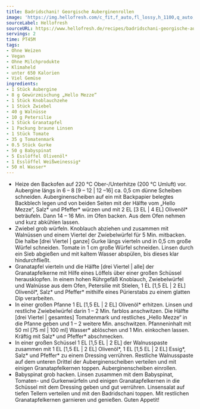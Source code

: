```yaml
---
title: Badridschani! Georgische Auberginenrollen
image: 'https://img.hellofresh.com/c_fit,f_auto,fl_lossy,h_1100,q_auto,w_2600/hellofresh_s3/image/badridschani-georgische-auberginenrollen-254c0ca1.jpg'
sourceLabel: Hellofresh
sourceURL: https://www.hellofresh.de/recipes/badridschani-georgische-auberginenrollen-633192d95a8712c5030bcd36
servings: 2
time: PT45M
tags:
- Ohne Weizen
- Vegan
- Ohne Milchprodukte
- Klimaheld
- unter 650 Kalorien
- Viel Gemüse
ingredients:
- 1 Stück Aubergine
- 8 g Gewürzmischung „Hello Mezze“
- 1 Stück Knoblauchzehe
- 1 Stück Zwiebel
- 40 g Walnüsse
- 10 g Petersilie
- 1 Stück Granatapfel
- 1 Packung braune Linsen
- 1 Stück Tomate
- 35 g Tomatenmark
- 0.5 Stück Gurke
- 50 g Babyspinat
- 5 Esslöffel Olivenöl*
- 1 Esslöffel Weißweinessig*
- 50 ml Wasser*
---
```


- Heize den Backofen auf 220 °C Ober-/Unterhitze (200 °C Umluft) vor.  Aubergine längs in 6 – 8 [9 – 12 | 12 –16] ca. 0,5 cm dünne Scheiben schneiden. Auberginenscheiben auf ein mit Backpapier belegtes Backblech legen und von beiden Seiten mit der Hälfte vom „Hello Mezze“, Salz\* und Pfeffer\* würzen und mit 2 EL [3 EL | 4 EL] Olivenöl\* beträufeln. Dann 14 – 16 Min. im Ofen backen. Aus dem Ofen nehmen und kurz abkühlen lassen.
- Zwiebel grob würfeln. Knoblauch abziehen und zusammen mit Walnüssen und einem Viertel der Zwiebelwürfel für 5 Min. mitbacken. Die halbe [drei Viertel | ganze] Gurke längs vierteln und in 0,5 cm große Würfel schneiden.  Tomate in 1 cm große Würfel schneiden.  Linsen durch ein Sieb abgießen und mit kaltem Wasser abspülen, bis dieses klar hindurchfließt.
- Granatapfel vierteln und die Hälfte [drei Viertel | alle] der Granatapfelkerne mit Hilfe eines Löffels über einer großen Schüssel herausklopfen. In einem hohen Rührgefäß Knoblauch, Zwiebelwürfel und Walnüsse aus dem Ofen, Petersilie mit Stielen, 1 EL [1,5 EL | 2 EL] Olivenöl\*, Salz\* und Pfeffer\* mithilfe eines Pürierstabs zu einem glatten Dip verarbeiten.
- In einer großen Pfanne 1 EL [1,5 EL | 2 EL] Olivenöl\* erhitzen. Linsen und restliche Zwiebelwürfel darin 1 – 2 Min. farblos anschwitzen.  Die Hälfte [drei Viertel | gesamtes] Tomatenmark und restliches „Hello Mezze“ in die Pfanne geben und 1 – 2 weitere Min. anschwitzen. Pfanneninhalt mit 50 ml [75 ml | 100 ml] Wasser\* ablöschen und 1 Min. einkochen lassen. Kräftig mit Salz\* und Pfeffer\* abschmecken.
- In einer großen Schüssel 1 EL [1,5 EL | 2 EL] der Walnusspaste zusammen mit 1 EL [1,5 EL | 2 EL] Olivenöl\*, 1 EL [1,5 EL | 2 EL] Essig\*, Salz\* und Pfeffer\* zu einem Dressing verrühren.  Restliche Walnusspaste auf dem unteren Drittel der Auberginenscheiben verteilen und mit einigen Granatapfelkernen toppen. Auberginenscheiben einrollen.
- Babyspinat grob hacken. Linsen zusammen mit dem Babyspinat, Tomaten- und Gurkenwürfeln und einigen Granatapfelkernen in die Schüssel mit dem Dressing geben und gut verrühren.  Linsensalat auf tiefen Tellern verteilen und mit den Badridschani toppen. Mit restlichen Granatapfelkernen garnieren und genießen.  Guten Appetit!
